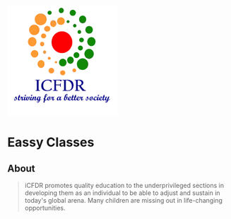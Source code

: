 <img align="centre" src='media/favicon.webp'/>

# Eassy Classes
## About
> iCFDR promotes quality education to the underprivileged sections in developing them as an individual to be able to adjust and sustain in today's global arena. Many children are missing out in life-changing opportunities.
